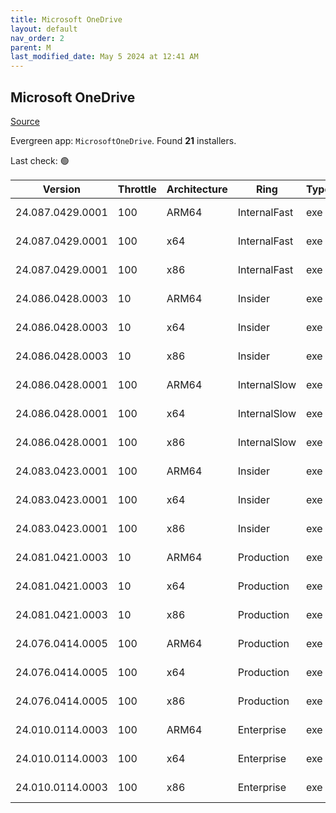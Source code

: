 ```yaml
---
title: Microsoft OneDrive
layout: default
nav_order: 2
parent: M
last_modified_date: May 5 2024 at 12:41 AM
---
```


## Microsoft OneDrive

[Source](https://onedrive.live.com/)

Evergreen app: `MicrosoftOneDrive`. Found **21** installers.

Last check: 🟢

| Version          | Throttle | Architecture | Ring         | Type | Sha256                                       | URI                                                                                                                                                                  |
| ---------------- | -------- | ------------ | ------------ | ---- | -------------------------------------------- | -------------------------------------------------------------------------------------------------------------------------------------------------------------------- |
| 24.087.0429.0001 | 100      | ARM64        | InternalFast | exe  | KaxpVc/q6htGPg7zrAeqgYIi2V/vyoeVdmiwoq5zZeQ= | [https://oneclient.sfx.ms/Win/Installers/24.087.0429.0001/arm64/OneDriveSetup.exe](https://oneclient.sfx.ms/Win/Installers/24.087.0429.0001/arm64/OneDriveSetup.exe) |
| 24.087.0429.0001 | 100      | x64          | InternalFast | exe  | m75zrehS8ZnhqZUCBM4dlKXu6jF6g5lUxRtZ11yK48Q= | [https://oneclient.sfx.ms/Win/Installers/24.087.0429.0001/amd64/OneDriveSetup.exe](https://oneclient.sfx.ms/Win/Installers/24.087.0429.0001/amd64/OneDriveSetup.exe) |
| 24.087.0429.0001 | 100      | x86          | InternalFast | exe  | g6vjWslHPmKxwJAkSjdl00pylgyTqr8AAm/iv9TXaqU= | [https://oneclient.sfx.ms/Win/Installers/24.087.0429.0001/OneDriveSetup.exe](https://oneclient.sfx.ms/Win/Installers/24.087.0429.0001/OneDriveSetup.exe)             |
| 24.086.0428.0003 | 10       | ARM64        | Insider      | exe  | iPhKyjkl/gnhwmjBrna/LCl9aZh7pHBuWGcXy/pJbxw= | [https://oneclient.sfx.ms/Win/Installers/24.086.0428.0003/arm64/OneDriveSetup.exe](https://oneclient.sfx.ms/Win/Installers/24.086.0428.0003/arm64/OneDriveSetup.exe) |
| 24.086.0428.0003 | 10       | x64          | Insider      | exe  | VQCRcT0FDCouQkLVmqioTllteI4FiD8RomOSJK8HEAI= | [https://oneclient.sfx.ms/Win/Installers/24.086.0428.0003/amd64/OneDriveSetup.exe](https://oneclient.sfx.ms/Win/Installers/24.086.0428.0003/amd64/OneDriveSetup.exe) |
| 24.086.0428.0003 | 10       | x86          | Insider      | exe  | N9NdQdUmW31cJTHpr5V6u5m3LP7t/U+wRDrOWw2op28= | [https://oneclient.sfx.ms/Win/Installers/24.086.0428.0003/OneDriveSetup.exe](https://oneclient.sfx.ms/Win/Installers/24.086.0428.0003/OneDriveSetup.exe)             |
| 24.086.0428.0001 | 100      | ARM64        | InternalSlow | exe  | MyYZCk99mPxoLANxz2jKkj8jgnHX62OV8P6CUqUjLqk= | [https://oneclient.sfx.ms/Win/Installers/24.086.0428.0001/arm64/OneDriveSetup.exe](https://oneclient.sfx.ms/Win/Installers/24.086.0428.0001/arm64/OneDriveSetup.exe) |
| 24.086.0428.0001 | 100      | x64          | InternalSlow | exe  | Wlqdl9Kvd+MheN/EM7IkpOgc10ZaCrIaX1I/xb+975Y= | [https://oneclient.sfx.ms/Win/Installers/24.086.0428.0001/amd64/OneDriveSetup.exe](https://oneclient.sfx.ms/Win/Installers/24.086.0428.0001/amd64/OneDriveSetup.exe) |
| 24.086.0428.0001 | 100      | x86          | InternalSlow | exe  | qZ8SDgBJr8AOseoPzaNXo5rqAfEumZP7PC8rUPqyrh0= | [https://oneclient.sfx.ms/Win/Installers/24.086.0428.0001/OneDriveSetup.exe](https://oneclient.sfx.ms/Win/Installers/24.086.0428.0001/OneDriveSetup.exe)             |
| 24.083.0423.0001 | 100      | ARM64        | Insider      | exe  | Th/3fibvBfvw/Os1IBL29aR4vuwdXBbFpe6BsINAsuk= | [https://oneclient.sfx.ms/Win/Installers/24.083.0423.0001/arm64/OneDriveSetup.exe](https://oneclient.sfx.ms/Win/Installers/24.083.0423.0001/arm64/OneDriveSetup.exe) |
| 24.083.0423.0001 | 100      | x64          | Insider      | exe  | s3A+ccCCz6pKIJv9W1j8kqWjpKa25RCf3SxECB188OQ= | [https://oneclient.sfx.ms/Win/Installers/24.083.0423.0001/amd64/OneDriveSetup.exe](https://oneclient.sfx.ms/Win/Installers/24.083.0423.0001/amd64/OneDriveSetup.exe) |
| 24.083.0423.0001 | 100      | x86          | Insider      | exe  | 0SUoDIdlDRDg3cCJsLtIdZibIpBdMmuhxcJK6aPI3YY= | [https://oneclient.sfx.ms/Win/Installers/24.083.0423.0001/OneDriveSetup.exe](https://oneclient.sfx.ms/Win/Installers/24.083.0423.0001/OneDriveSetup.exe)             |
| 24.081.0421.0003 | 10       | ARM64        | Production   | exe  | g+5k+N8qA04yoTitWFIntEgxWt6u3uTZ/6CPqtWYpLo= | [https://oneclient.sfx.ms/Win/Installers/24.081.0421.0003/arm64/OneDriveSetup.exe](https://oneclient.sfx.ms/Win/Installers/24.081.0421.0003/arm64/OneDriveSetup.exe) |
| 24.081.0421.0003 | 10       | x64          | Production   | exe  | O8AFghoSXB5Mrw8csmQj+66D0HotAgqGVglRqhhhenA= | [https://oneclient.sfx.ms/Win/Installers/24.081.0421.0003/amd64/OneDriveSetup.exe](https://oneclient.sfx.ms/Win/Installers/24.081.0421.0003/amd64/OneDriveSetup.exe) |
| 24.081.0421.0003 | 10       | x86          | Production   | exe  | VnHzRSe1x23xD671ECEcFuWM/sDexzn3Y1BPcwcs/9Q= | [https://oneclient.sfx.ms/Win/Installers/24.081.0421.0003/OneDriveSetup.exe](https://oneclient.sfx.ms/Win/Installers/24.081.0421.0003/OneDriveSetup.exe)             |
| 24.076.0414.0005 | 100      | ARM64        | Production   | exe  | ea1BrbQohvHyjBH4t7g0gKjT3Ro7JiPoOeOzU2lhxrU= | [https://oneclient.sfx.ms/Win/Installers/24.076.0414.0005/arm64/OneDriveSetup.exe](https://oneclient.sfx.ms/Win/Installers/24.076.0414.0005/arm64/OneDriveSetup.exe) |
| 24.076.0414.0005 | 100      | x64          | Production   | exe  | UBhGPQ9EVi5XepKnZ/6AQ40wrti7h2hqefx/t8AT5l8= | [https://oneclient.sfx.ms/Win/Installers/24.076.0414.0005/amd64/OneDriveSetup.exe](https://oneclient.sfx.ms/Win/Installers/24.076.0414.0005/amd64/OneDriveSetup.exe) |
| 24.076.0414.0005 | 100      | x86          | Production   | exe  | 4lkW4ZE8lv8PuD9w9KCgst8FWP0+y+Z1kf3Qt4tbYoE= | [https://oneclient.sfx.ms/Win/Installers/24.076.0414.0005/OneDriveSetup.exe](https://oneclient.sfx.ms/Win/Installers/24.076.0414.0005/OneDriveSetup.exe)             |
| 24.010.0114.0003 | 100      | ARM64        | Enterprise   | exe  | SVlAS1Y6mBO9Lm7jYarSZhNRZWdgA9t23Bc2cfEsw5A= | [https://oneclient.sfx.ms/Win/Installers/24.010.0114.0003/arm64/OneDriveSetup.exe](https://oneclient.sfx.ms/Win/Installers/24.010.0114.0003/arm64/OneDriveSetup.exe) |
| 24.010.0114.0003 | 100      | x64          | Enterprise   | exe  | bQKiXhD0QZduhW2WcsF0pcLj+ZZuyik08vcBwA0r+/Y= | [https://oneclient.sfx.ms/Win/Installers/24.010.0114.0003/amd64/OneDriveSetup.exe](https://oneclient.sfx.ms/Win/Installers/24.010.0114.0003/amd64/OneDriveSetup.exe) |
| 24.010.0114.0003 | 100      | x86          | Enterprise   | exe  | GMY/sY6tFPc9aQVnx4VDdSFM+eNPrnIfeP5PyG9k1M8= | [https://oneclient.sfx.ms/Win/Installers/24.010.0114.0003/OneDriveSetup.exe](https://oneclient.sfx.ms/Win/Installers/24.010.0114.0003/OneDriveSetup.exe)             |
